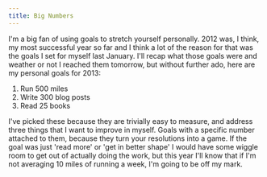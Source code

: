 ```yaml
---
title: Big Numbers
---
```


I'm a big fan of using goals to stretch yourself personally. 2012 was, I think, my most successful year so far and I think a lot of the reason for that was the goals I set for myself last January. I'll recap what those goals were and weather or not I reached them tomorrow, but without further ado, here are my personal goals for 2013:

1.  Run 500 miles
2.  Write 300 blog posts
3.  Read 25 books

I've picked these because they are trivially easy to measure, and address three things that I want to improve in myself. Goals with a specific number attached to them, because they turn your resolutions into a game. If the goal was just 'read more' or 'get in better shape' I would have some wiggle room to get out of actually doing the work, but this year I'll know that if I'm not averaging 10 miles of running a week, I'm going to be off my mark.